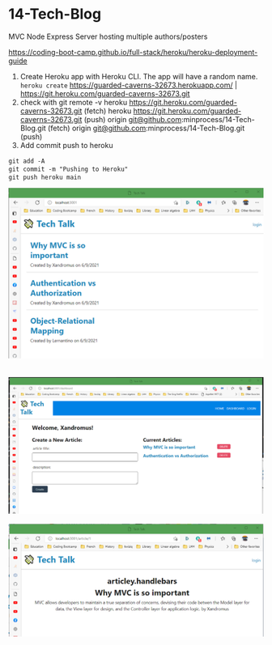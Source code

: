 # 14-Tech-Blog
MVC Node Express Server hosting multiple authors/posters

https://coding-boot-camp.github.io/full-stack/heroku/heroku-deployment-guide
1. Create Heroku app with Heroku CLI. The app will have a random name. `heroku create`
https://guarded-caverns-32673.herokuapp.com/ | https://git.heroku.com/guarded-caverns-32673.git
2. check with git remote -v
heroku  https://git.heroku.com/guarded-caverns-32673.git (fetch)
heroku  https://git.heroku.com/guarded-caverns-32673.git (push)
origin  git@github.com:minprocess/14-Tech-Blog.git (fetch)
origin  git@github.com:minprocess/14-Tech-Blog.git (push)
3. Add commit push to heroku
````
git add -A
git commit -m "Pushing to Heroku"
git push heroku main
````

![homepage](/assets/homepage-snapshot.png)  
<br>
<br>
![Dashboard of Xandromus with his posts](/assets/dashboard-of-Xandromus.png)
<br>
<br>
![article 1](/assets/article-1-page-snapshot.png)  
